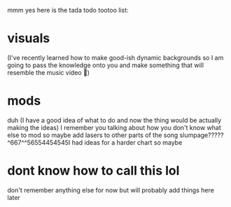 mmm yes here is the tada todo tootoo list:


# visuals # 
(I've recently learned how to make good-ish dynamic backgrounds so I am going to pass the knowledge onto you and make something that will resemble the music video :troll:)


# mods # 
duh (I have a good idea of what to do and now the thing would be actually making the ideas)
I remember you talking about how you don't know what else to mod so maybe add lasers to other parts of the song
slumpage?????^667^^56554454545I had ideas for a harder chart so maybe

# dont know how to call this lol #
don't remember anything else for now but will probably add things here later
